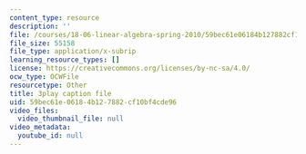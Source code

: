 ```yaml
---
content_type: resource
description: ''
file: /courses/18-06-linear-algebra-spring-2010/59bec61e06184b127882cf10bf4cde96_M0Sa8fLOajA.srt
file_size: 55158
file_type: application/x-subrip
learning_resource_types: []
license: https://creativecommons.org/licenses/by-nc-sa/4.0/
ocw_type: OCWFile
resourcetype: Other
title: 3play caption file
uid: 59bec61e-0618-4b12-7882-cf10bf4cde96
video_files:
  video_thumbnail_file: null
video_metadata:
  youtube_id: null
---
```

